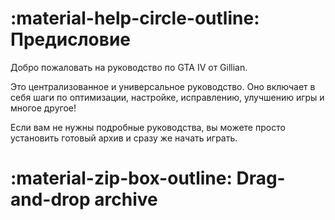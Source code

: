 # :material-help-circle-outline: Предисловие

Добро пожаловать на руководство по GTA IV от Gillian.

Это централизованное и универсальное руководство. Оно включает в себя шаги по оптимизации, настройке, исправлению, улучшению игры и многое другое!

Если вам не нужны подробные руководства, вы можете просто установить готовый архив и сразу же начать играть.

# :material-zip-box-outline: Drag-and-drop archive